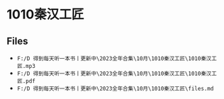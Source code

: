 # 1010秦汉工匠

## Files

- `F:/D 得到每天听一本书丨更新中\2023全年合集\10月\1010秦汉工匠\1010秦汉工匠.mp3`
- `F:/D 得到每天听一本书丨更新中\2023全年合集\10月\1010秦汉工匠\1010秦汉工匠.pdf`
- `F:/D 得到每天听一本书丨更新中\2023全年合集\10月\1010秦汉工匠\files.md`
